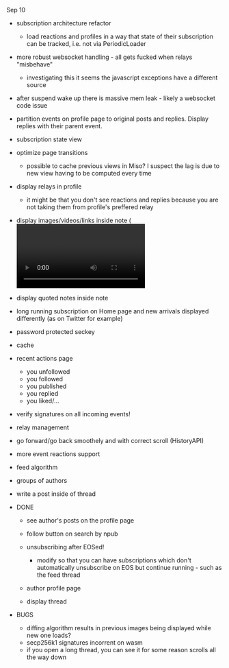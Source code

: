 Sep 10
* subscription architecture refactor
    * load reactions and profiles in a way that state of their subscription can be tracked, i.e. not via PeriodicLoader

* more robust websocket handling - all gets fucked when relays "misbehave" 
    * investigating this it seems the javascript exceptions have a different source

* after suspend wake up there is massive mem leak - likely a websocket code issue

* partition events on profile page to original posts and replies. Display replies with their parent event.

* subscription state view

* optimize page transitions
    * possible to cache previous views in Miso? I suspect the lag is due to new view having to be computed every time

* display relays in profile 
    * it might be that you don't see reactions and replies because you are not taking them from profile's preffered relay

* display images/videos/links inside note (<video> <img> tags plus max-width:30% to preserve aspect ratio)
* display quoted notes inside note

* long running subscription on Home page and new arrivals displayed differently (as on Twitter for example)

* password protected seckey

* cache
* recent actions page
    * you unfollowed 
    * you followed  
    * you published
    * you replied
    * you liked/...
* verify signatures on all incoming events!
* relay management
* go forward/go back smoothely and with correct scroll (HistoryAPI)
* more event reactions support
* feed algorithm
* groups of authors
* write a post inside of thread

* DONE 
    * see author's posts on the profile page
    * follow button on search by npub
    * unsubscribing after EOSed!
        * modify so that you can have subscriptions which don't automatically unsubscribe on  EOS but continue running - such as the feed thread

    * author profile page
    * display thread

* BUGS
    * diffing algorithm results in previous images being displayed while new one loads?
    * secp256k1 signatures incorrent on wasm
    * if you open a long thread, you can see it for some reason scrolls all the way down
